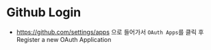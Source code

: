 # Github Login

- https://github.com/settings/apps 으로 들어가서 `OAuth Apps`를 클릭 후 Register a new OAuth Application
